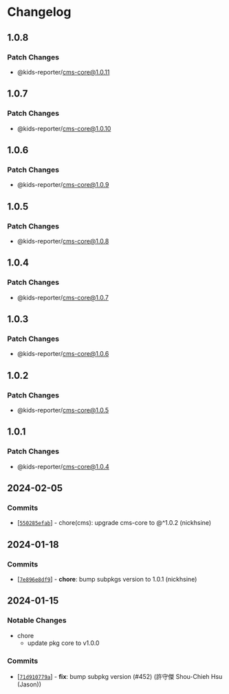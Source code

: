 # Changelog

## 1.0.8

### Patch Changes

- @kids-reporter/cms-core@1.0.11

## 1.0.7

### Patch Changes

- @kids-reporter/cms-core@1.0.10

## 1.0.6

### Patch Changes

- @kids-reporter/cms-core@1.0.9

## 1.0.5

### Patch Changes

- @kids-reporter/cms-core@1.0.8

## 1.0.4

### Patch Changes

- @kids-reporter/cms-core@1.0.7

## 1.0.3

### Patch Changes

- @kids-reporter/cms-core@1.0.6

## 1.0.2

### Patch Changes

- @kids-reporter/cms-core@1.0.5

## 1.0.1

### Patch Changes

- @kids-reporter/cms-core@1.0.4

## 2024-02-05

### Commits

- \[[`550285efab`](https://github.com/kids-reporter/kids-reporter-monorepo/commit/550285efab)] - chore(cms): upgrade cms-core to @^1.0.2 (nickhsine)

## 2024-01-18

### Commits

- \[[`7e896e8df9`](https://github.com/kids-reporter/kids-reporter-monorepo/commit/7e896e8df9)] - **chore**: bump subpkgs version to 1.0.1 (nickhsine)

## 2024-01-15

### Notable Changes

- chore
  - update pkg core to v1.0.0

### Commits

- \[[`71d910779a`](https://github.com/kids-reporter/cms/commit/71d910779a)] - **fix**: bump subpkg version (#452) (許守傑 Shou-Chieh Hsu (Jason))
